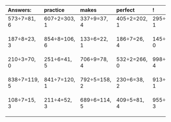 | Answers: | practice | makes | perfect | ! |
| :--- | :--- | :--- | :--- | :--- |
| 573÷7=81, 6 | 607÷2=303, 1 | 337÷9=37, 4 | 405÷2=202, 1 | 295÷3=98, 1 | 
|   |   |   |   |   | 
|   |   |   |   |   | 
|   |   |   |   |   | 
| 187÷8=23, 3 | 854÷8=106, 6 | 133÷6=22, 1 | 186÷7=26, 4 | 145÷5=29, 0 | 
|   |   |   |   |   | 
|   |   |   |   |   | 
|   |   |   |   |   | 
| 210÷3=70, 0 | 251÷6=41, 5 | 706÷9=78, 4 | 532÷2=266, 0 | 998÷7=142, 4 | 
|   |   |   |   |   | 
|   |   |   |   |   | 
|   |   |   |   |   | 
| 838÷7=119, 5 | 841÷7=120, 1 | 792÷5=158, 2 | 230÷6=38, 2 | 913÷8=114, 1 | 
|   |   |   |   |   | 
|   |   |   |   |   | 
|   |   |   |   |   | 
| 108÷7=15, 3 | 211÷4=52, 3 | 689÷6=114, 5 | 409÷5=81, 4 | 955÷7=136, 3 | 
|   |   |   |   |   | 
|   |   |   |   |   | 
|   |   |   |   |   | 

